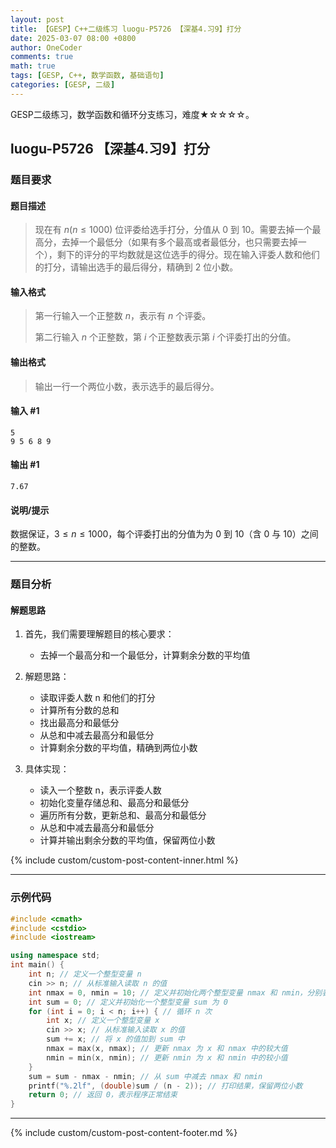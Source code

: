 ```yaml
---
layout: post
title: 【GESP】C++二级练习 luogu-P5726 【深基4.习9】打分
date: 2025-03-07 08:00 +0800
author: OneCoder
comments: true
math: true
tags: [GESP, C++, 数学函数, 基础语句]
categories: [GESP, 二级]
---
```

GESP二级练习，数学函数和循环分支练习，难度★☆☆☆☆。

<!--more-->

## luogu-P5726 【深基4.习9】打分

### 题目要求

#### 题目描述

>现在有 $n(n \le 1000)$ 位评委给选手打分，分值从 $0$ 到 $10$。需要去掉一个最高分，去掉一个最低分（如果有多个最高或者最低分，也只需要去掉一个），剩下的评分的平均数就是这位选手的得分。现在输入评委人数和他们的打分，请输出选手的最后得分，精确到 $2$ 位小数。

#### 输入格式

>第一行输入一个正整数 $n$，表示有 $n$ 个评委。
>
>第二行输入 $n$ 个正整数，第 $i$ 个正整数表示第 $i$ 个评委打出的分值。

#### 输出格式

>输出一行一个两位小数，表示选手的最后得分。

#### 输入 #1

```console
5
9 5 6 8 9
```

#### 输出 #1

```console
7.67
```

#### 说明/提示

数据保证，$3 \leq n \leq 1000$，每个评委打出的分值为为 $0$ 到 $10$（含 $0$ 与 $10$）之间的整数。

---

### 题目分析

#### 解题思路

1. 首先，我们需要理解题目的核心要求：
   - 去掉一个最高分和一个最低分，计算剩余分数的平均值

2. 解题思路：
   - 读取评委人数 n 和他们的打分
   - 计算所有分数的总和
   - 找出最高分和最低分
   - 从总和中减去最高分和最低分
   - 计算剩余分数的平均值，精确到两位小数

3. 具体实现：
   - 读入一个整数 n，表示评委人数
   - 初始化变量存储总和、最高分和最低分
   - 遍历所有分数，更新总和、最高分和最低分
   - 从总和中减去最高分和最低分
   - 计算并输出剩余分数的平均值，保留两位小数

{% include custom/custom-post-content-inner.html %}

---

### 示例代码

```cpp
#include <cmath>
#include <cstdio>
#include <iostream>

using namespace std;
int main() {
    int n; // 定义一个整型变量 n
    cin >> n; // 从标准输入读取 n 的值
    int nmax = 0, nmin = 10; // 定义并初始化两个整型变量 nmax 和 nmin，分别表示最大值和最小值
    int sum = 0; // 定义并初始化一个整型变量 sum 为 0
    for (int i = 0; i < n; i++) { // 循环 n 次
        int x; // 定义一个整型变量 x
        cin >> x; // 从标准输入读取 x 的值
        sum += x; // 将 x 的值加到 sum 中
        nmax = max(x, nmax); // 更新 nmax 为 x 和 nmax 中的较大值
        nmin = min(x, nmin); // 更新 nmin 为 x 和 nmin 中的较小值
    }
    sum = sum - nmax - nmin; // 从 sum 中减去 nmax 和 nmin
    printf("%.2lf", (double)sum / (n - 2)); // 打印结果，保留两位小数
    return 0; // 返回 0，表示程序正常结束
}
```

---

{% include custom/custom-post-content-footer.md %}
